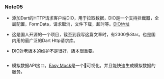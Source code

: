 ### Note05



- 添加Dart的HTTP请求客户端DIO，用于拉取数据，DIO是一个支持拦截器，全局配置，FormData，请求取消，文件下载，超时等。[DIO地址](https://github.com/flutterchina/dio/blob/master/README-ZH.md)



- 这是国人开源的一个项目，截至到我写这篇文章时，有2300多Star。也是国内用的最广泛的Dart Http请求库。


- DIO对老版本的维护不是很好，版本很重要。

![]()



- 模拟数据API接口，[Easy Mock](https://www.easy-mock.com/login)是一个可视化，并且能快速生成模拟数据的服务。

